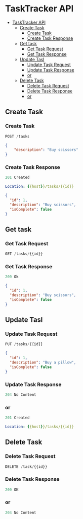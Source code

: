 # TaskTracker API

- [TaskTracker API](#tasktracker-api)
  - [Create Task](#create-task)
    - [Create Task](#create-task-1)
    - [Create Task Response](#create-task-response)
  - [Get task](#get-task)
    - [Get Task Request](#get-task-request)
    - [Get Task Response](#get-task-response)
  - [Update Tasl](#update-tasl)
    - [Update Task Request](#update-task-request)
    - [Update Task Response](#update-task-response)
    - [or](#or)
  - [Delete Task](#delete-task)
    - [Delete Task Request](#delete-task-request)
    - [Delete Task Response](#delete-task-response)
    - [or](#or-1)

## Create Task

### Create Task

```js
POST /tasks
```

```json
{
    "description": "Buy scissors"
}
```

### Create Task Response

```js
201 Created
```

```yml
Location: {{host}}/tasks/{{id}}
```

```json
{
  "id": 1,
  "description": "Buy scissors",
  "isComplete": false
}
```

## Get task

### Get Task Request

```js
GET /tasks/{{id}}
```

### Get Task Response

```js
200 Ok
```

```json
{
  "id": 1,
  "description": "Buy scissors",
  "isComplete": false
}
```

## Update Tasl

### Update Task Request

```js
PUT /tasks/{{id}}
```

```json
{
  "id": 1,
  "description": "Buy a pillow",
  "isComplete": false
}
```

### Update Task Response

```js
204 No Content
```

### or

```js
201 Created
```

```yml
Location: {{host}}/tasks/{{id}}
```

## Delete Task

### Delete Task Request

```js
DELETE /task/{{id}}
```

### Delete Task Response

```js
200 OK
```
### or

```js
204 No Content
```